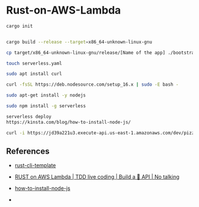 # Rust-on-AWS-Lambda

```bash
cargo init


cargo build --release --target=x86_64-unknown-linux-gnu

cp target/x86_64-unknown-linux-gnu/release/[Name of the app] ./bootstrap

touch serverless.yaml
```


```bash
sudo apt install curl

curl -fsSL https://deb.nodesource.com/setup_16.x | sudo -E bash -

sudo apt-get install -y nodejs

sudo npm install -g serverless

serverless deploy
https://kinsta.com/blog/how-to-install-node-js/

curl -i https://jd39a221u3.execute-api.us-east-1.amazonaws.com/dev/pizza/deluxe/price
```

## References

* [rust-cli-template](https://github.com/kbknapp/rust-cli-template)
* [RUST on AWS Lambda | TDD live coding | Build a 🍕 API | No talking](https://www.youtube.com/watch?v=Idys2BAmqIU)

 * [how-to-install-node-js](https://kinsta.com/blog/how-to-install-node-js/)

 * [](https://www.serverless.com/framework/docs/providers/aws/guide/credentials)